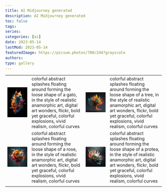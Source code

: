 ```yaml
---
title: AI Midjourney generated
description: AI Midjourney generated
toc: false
tags:
series:
categories: [ai]
date: 2023-05-14
lastMod: 2023-05-14
featuredImage: https://picsum.photos/700/244?grayscale
authors:
type: gallery
---
```



|                                                         |                                                                                                                                                                                                                             |                                                         |                                                                                                                                                                                                                               |
| ------------------------------------------------------- | --------------------------------------------------------------------------------------------------------------------------------------------------------------------------------------------------------------------------- | ------------------------------------------------------- | ----------------------------------------------------------------------------------------------------------------------------------------------------------------------------------------------------------------------------- |
| ![](f18a86b0-97ee-4415-8a8a-c2ec1ccdc445_896x1344.jpg)  | colorful abstract splashes floating around forming the loose shape of a gato, in the style of realistic anamorphic art, digital art wonders, flickr, bold yet graceful, colorful explosions, vivid realism, colorful curves | ![](94cfc0aa-96e6-4f00-b22e-a21a8fb60d4e_1024x1024.jpg) | colorful abstract splashes floating around forming the loose shape of a tree, in the style of realistic anamorphic art, digital art wonders, flickr, bold yet graceful, colorful explosions, vivid realism, colorful curves   |
| ![](c9752854-4fd2-405b-800c-46a279f401eb_1024x1024.jpg) | colorful abstract splashes floating around forming the loose shape of a rose, in the style of realistic anamorphic art, digital art wonders, flickr, bold yet graceful, colorful explosions, vivid realism, colorful curves | ![](4bddb34f-a05f-4a26-a87f-833d4d027bf5_1024x1024.jpg) | colorful abstract splashes floating around forming the loose shape of a protea, in the style of realistic anamorphic art, digital art wonders, flickr, bold yet graceful, colorful explosions, vivid realism, colorful curves |
|                                                         |                                                                                                                                                                                                                             |                                                         |                                                                                                                                                                                                                               |
